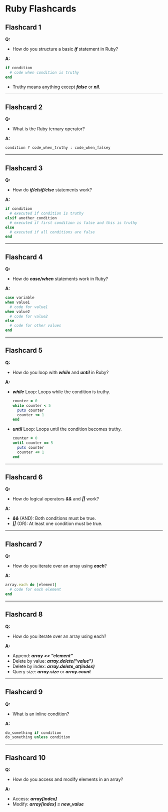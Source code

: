 # Ruby Flashcards

## Flashcard 1  
**Q:**  
- How do you structure a basic ***if*** statement in Ruby?

**A:**  
```ruby
if condition
  # code when condition is truthy
end
```
- Truthy means anything except ***false*** or ***nil***.
---

## Flashcard 2  
**Q:**  
- What is the Ruby ternary operator?

**A:**  
```ruby
condition ? code_when_truthy : code_when_falsey
```
---

## Flashcard 3  
**Q:**  
- How do ***if/elsif/else*** statements work?

**A:**  
```ruby
if condition
  # executed if condition is truthy
elsif another_condition
  # executed if first condition is false and this is truthy
else
  # executed if all conditions are false
end
```
---

## Flashcard 4  
**Q:**  
- How do ***case/when*** statements work in Ruby?

**A:**  
```ruby
case variable
when value1
  # code for value1
when value2
  # code for value2
else
  # code for other values
end
```
---

## Flashcard 5  
**Q:**  
- How do you loop with ***while*** and ***until*** in Ruby?

**A:**  
- ***while*** Loop: Loops while the condition is truthy.
  ```ruby
  counter = 0
  while counter < 5
    puts counter
    counter += 1
  end
  ```
- ***until*** Loop: Loops until the condition becomes truthy.
  ```ruby
  counter = 0
  until counter == 5
    puts counter
    counter += 1
  end
  ```
---

## Flashcard 6  
**Q:**  
- How do logical operators ***&&*** and ***||*** work?

**A:**  
- ***&&*** (AND): Both conditions must be true.
- ***||*** (OR): At least one condition must be true.

---

## Flashcard 7  
**Q:**  
- How do you iterate over an array using ***each***?

**A:**  
```ruby
array.each do |element|
  # code for each element
end
```

---

## Flashcard 8  
**Q:**  
- How do you iterate over an array using each?

**A:**  
- Append: ***array << "element"***
- Delete by value: ***array.delete("value")***
- Delete by index: ***array.delete_at(index)***
- Query size: ***array.size*** or ***array.count***

---

## Flashcard 9  
**Q:**  
- What is an inline condition?

**A:**  
```ruby
do_something if condition  
do_something unless condition  
```
---

## Flashcard 10  
**Q:**  
- How do you access and modify elements in an array?

**A:**  
- Access: ***array[index]***
- Modify: ***array[index] = new_value***
